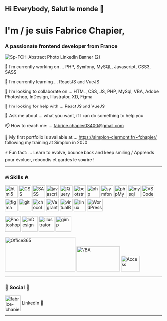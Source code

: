 ## Hi Everybody, Salut le monde 👋

# I'm / je suis Fabrice Chapier,

### A passionate frontend developer from France

![Sp-FCH-Abstract Photo LinkedIn Banner (2)](https://user-images.githubusercontent.com/52313745/93642724-d8a62d00-f9fe-11ea-9bd8-93e5d8d4f1ce.png)
<!--
**fabrice-C/fabrice-c** is a ✨ _special_ ✨ repository because its `README.md` (this file) appears on your GitHub profile.

Here are some ideas to get you started:-->

🔭 I’m currently working on ... PHP, Symfony, MySQL, Javascript, CSS3, SASS

🌱 I’m currently learning ... ReactJS and VueJS

👯 I’m looking to collaborate on ... HTML, CSS, JS, PHP, MySql, VBA, Adobe Photoshop, InDesign, Illustrator, XD, Figma

🤔 I’m looking for help with ... ReactJS and VueJS

💬 Ask me about ... what you want, if I can do something to help you

📫 How to reach me: ... fabrice.chapier03400@gmail.com

👀 My first portfolio is available at:... https://simplon-clermont.fr/~fchapier/ 
following my training at Simplon in 2020
<!--- 😄 Pronouns: ... He / Him -->

⚡ Fun fact: ... Learn to evolve, bounce back and keep smiling / Apprends pour évoluer, rebondis et gardes le sourire !

<hr>
<h3 align="left">🔥 Skills 🔥</h3>

<!--- <h4 aligne=left">🔥 Web 🔥<h4> -->
<p Align="Left">
 <img src="https://www.vectorlogo.zone/logos/w3_html5/w3_html5-icon.svg" alt="html5" width="40" height="40"/>
 <img src="https://user-images.githubusercontent.com/52313745/103915475-8c950a80-510b-11eb-90e0-85e03bc85d61.png" alt="CSS" width="40" height="40"/>
 <img src="https://www.vectorlogo.zone/logos/sass-lang/sass-lang-icon.svg" alt="SASS" width="40" height="40"/>
 <img src="https://user-images.githubusercontent.com/52313745/103915474-8c950a80-510b-11eb-938d-628d28f59661.png" alt="javascript" width="40" height="40"/> 
 <img src="https://www.vectorlogo.zone/logos/jquery/jquery-icon.svg" alt="jQuery" width="40" height="40"/>
 <img src="https://www.vectorlogo.zone/logos/getbootstrap/getbootstrap-icon.svg" alt="bootstrap" width="40" height="40"/>
 <img src="https://www.vectorlogo.zone/logos/php/php-icon.svg" alt="php" width="40" height="40"/>
 <img src="https://www.vectorlogo.zone/logos/symfony/symfony-icon.svg" alt="symfony" width="40" height="40"/>
 <img src="https://www.vectorlogo.zone/logos/phpmyadmin/phpmyadmin-icon.svg" alt="phpMyAdmin" width="40" height="40"/>
 <img src="https://www.vectorlogo.zone/logos/mysql/mysql-icon.svg" alt="mysql" width="40" height="40"/>
 <img src="https://www.vectorlogo.zone/logos/visualstudio_code/visualstudio_code-icon.svg" alt="VS Code" width="40" height="40"/>
 <img src="https://www.vectorlogo.zone/logos/figma/figma-icon.svg" alt="figma" width="40" height="40"/>
 <img src="https://www.vectorlogo.zone/logos/git-scm/git-scm-icon.svg" alt="git" width="40" height="40"/>
 <img src="https://www.vectorlogo.zone/logos/chocolatey/chocolatey-icon.svg" alt="chocolatey" width="40" height="40"/>
 <img src="https://www.vectorlogo.zone/logos/vagrantup/vagrantup-icon.svg" alt="Vagrant" width="40" height="40"/>
 <img src="https://www.vectorlogo.zone/logos/virtualbox/virtualbox-icon.svg" alt="virtualBox" width="40" height="40"/>
 <img src="https://www.vectorlogo.zone/logos/linux/linux-icon.svg" alt="linux" width="40" height="40"/> 
 <img src="https://user-images.githubusercontent.com/52313745/93638215-33d42180-f9f7-11ea-8860-574408259e29.png" alt="WordPress" width="50" height="40"/>
</p>
 
<!-- <h4 Align="left">🎨 Infographics 🎨<h4> -->
<p align="left">
 <img src="https://user-images.githubusercontent.com/52313745/93635919-595f2c00-f9f3-11ea-8b57-7fe3a275c258.png" alt="Photoshop" width="50" height="50"/>
 <img src="https://user-images.githubusercontent.com/52313745/93635917-58c69580-f9f3-11ea-9776-1cc1a2fa2c5d.png" alt="InDesign" width="50" height="50"/>
 <img src="https://user-images.githubusercontent.com/52313745/93635911-57956880-f9f3-11ea-9241-f087f6b49412.png" alt="Illustrator" width="50" height="50"/>

 <img src="https://www.vectorlogo.zone/logos/gimp/gimp-icon.svg" alt="gimp" width="50" height="50"/>
</p>
 
<!-- <h4 Align="left">💻 Microsoft Office Suite 📊<h4> -->
<p align="left">
 <img src="https://user-images.githubusercontent.com/52313745/93638214-333b8b00-f9f7-11ea-9601-33bf5523600a.jpg" alt="Office365" width="225" height="110"/>
 <img src="https://user-images.githubusercontent.com/52313745/93636104-a04d2180-f9f3-11ea-8bd1-da3a403b57fb.png" alt="VBA" width="140" height="80"/>
 <img src="https://user-images.githubusercontent.com/52313745/93638210-320a5e00-f9f7-11ea-8583-6107be9c322b.jpg" alt="Access" width="60" height="50"/>
</p>
<hr>
<h3 align="left">🖖 Social 🤝</h3>
<p align="left">
<a href="https://linkedin.com/in/fabrice-chapier-marketing-digital-dev-web" target="blank"><img align="center" src="https://cdn.jsdelivr.net/npm/simple-icons@3.0.1/icons/linkedin.svg" alt="fabrice-chapier-marketing-digital-dev-web" height="50" width="50" /></a> LinkedIn 🚀
</p>
 <hr>
